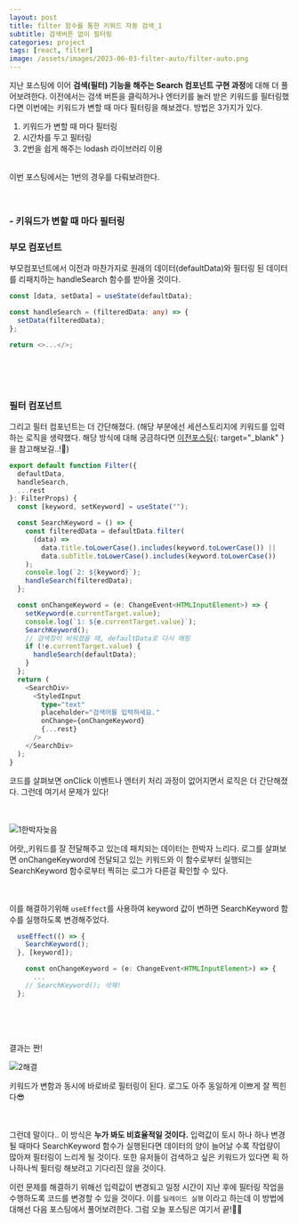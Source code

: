 ```yaml
---
layout: post
title: filter 함수를 통한 키워드 자동 검색_1
subtitle: 검색버튼 없이 필터링
categories: project
tags: [react, filter]
image: /assets/images/2023-06-03-filter-auto/filter-auto.png
---
```


지난 포스팅에 이어 **검색(필터) 기능을 해주는 Search 컴포넌트 구현 과정**에 대해 더 풀어보려한다.
이전에서는 검색 버튼을 클릭하거나 엔터키를 눌러 받은 키워드를 필터링했다면 이번에는 키워드가 변할 때 마다 필터링을 해보겠다.
방법은 3가지가 있다.

1. 키워드가 변할 때 마다 필터링
2. 시간차를 두고 필터링
3. 2번을 쉽게 해주는 lodash 라이브러리 이용
   <br /><br />

이번 포스팅에서는 1번의 경우를 다뤄보려한다.
<br /><br /><br />

### - 키워드가 변할 때 마다 필터링

### 부모 컴포넌트

부모컴포넌트에서 이전과 마찬가지로 원래의 데이터(defaultData)와 필터링 된 데이터를 리패치하는 handleSearch 함수를 받아올 것이다.

```typescript
const [data, setData] = useState(defaultData);

const handleSearch = (filteredData: any) => {
  setData(filteredData);
};

return <>...</>;
```

<br /><br /><br />

### 필터 컴포넌트

그리고 필터 컴포넌트는 더 간단해졌다. (해당 부분에선 세션스토리지에 키워드를 입력하는 로직을 생략했다. 해당 방식에 대해 궁금하다면 [이전포스팅](https://ju-ju2.github.io/project/2023/06/01/filter-for-keyword.html){: target="\_blank" }을 참고해보길..!🌝)

```typescript
export default function Filter({
  defaultData,
  handleSearch,
  ...rest
}: FilterProps) {
  const [keyword, setKeyword] = useState("");

  const SearchKeyword = () => {
    const filteredData = defaultData.filter(
      (data) =>
        data.title.toLowerCase().includes(keyword.toLowerCase()) ||
        data.subTitle.toLowerCase().includes(keyword.toLowerCase())
    );
    console.log(`2: ${keyword}`);
    handleSearch(filteredData);
  };

  const onChangeKeyword = (e: ChangeEvent<HTMLInputElement>) => {
    setKeyword(e.currentTarget.value);
    console.log(`1: ${e.currentTarget.value}`);
    SearchKeyword();
    // 검색창이 비워졌을 때, defaultData로 다시 매핑
    if (!e.currentTarget.value) {
      handleSearch(defaultData);
    }
  };
  return (
    <SearchDiv>
      <StyledInput
        type="text"
        placeholder="검색어를 입력하세요."
        onChange={onChangeKeyword}
        {...rest}
      />
    </SearchDiv>
  );
}
```

코드를 살펴보면 onClick 이벤트나 엔터키 처리 과정이 없어지면서 로직은 더 간단해졌다.
그런데 여기서 문제가 있다!
<br /><br /><br />

![1한박자늦음](https://github.com/Side-Effect-Team/side-effect-frontend/assets/71650663/ed595b05-0c26-423e-93e4-076e427ae652)

어랏,,키워드를 잘 전달해주고 있는데 패치되는 데이터는 한박자 느리다. 로그를 살펴보면 onChangeKeyword에 전달되고 있는 키워드와 이 함수로부터 실행되는 SearchKeyword 함수로부터 찍히는 로그가 다른걸 확인할 수 있다.
<br /><br /><br />

이를 해결하기위해 `useEffect`를 사용하여 keyword 값이 변하면 SearchKeyword 함수를 실행하도록 변경해주었다.

```typescript
  useEffect(() => {
    SearchKeyword();
  }, [keyword]);

    const onChangeKeyword = (e: ChangeEvent<HTMLInputElement>) => {
      ...
    // SearchKeyword(); 삭제!
  };
```

<br /><br /><br />

결과는 짠!

![2해결](https://github.com/Side-Effect-Team/side-effect-frontend/assets/71650663/ecd4cee4-ee69-4c7f-8c83-8160e71bf6db)

키워드가 변함과 동시에 바로바로 필터링이 된다. 로그도 아주 동일하게 이쁘게 잘 찍힌다😎
<br /><br /><br />

그런데 말이다.. 이 방식은 **누가 봐도 비효율적일 것이다.** 입력값이 토시 하나 하나 변경될 때마다 SearchKeyword 함수가 실행된다면 데이터의 양이 늘어날 수록 작업량이 많아져 필터링이 느리게 될 것이다. 또한 유저들이 검색하고 싶은 키워드가 있다면 획 하나하나씩 필터링 해보려고 기다리진 않을 것이다.

이런 문제를 해결하기 위해선 입력값이 변경되고 일정 시간이 지난 후에 필터링 작업을 수행하도록 코드를 변경할 수 있을 것이다. 이를 `딜레이드 실행` 이라고 하는데 이 방법에 대해선 다음 포스팅에서 풀어보려한다. 그럼 오늘 포스팅은 여기서 끝!👋🏻
